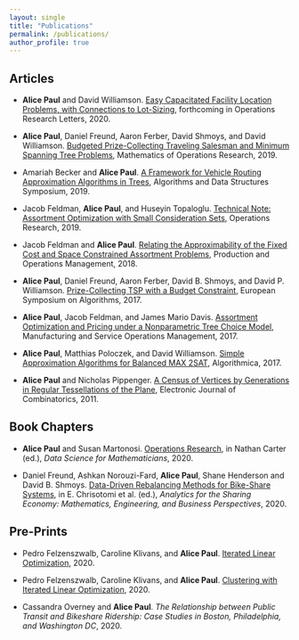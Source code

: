 ```yaml
---
layout: single
title: "Publications"
permalink: /publications/
author_profile: true
---
```


## Articles

- **Alice Paul** and David Williamson. [Easy Capacitated Facility Location Problems, with Connections to Lot-Sizing](https://linkinghub.elsevier.com/retrieve/pii/S0167637719306765), forthcoming in Operations Research Letters, 2020.

- **Alice Paul**, Daniel Freund, Aaron Ferber, David Shmoys, and David Williamson. [Budgeted Prize-Collecting Traveling Salesman and Minimum Spanning Tree Problems](https://pubsonline.informs.org/doi/10.1287/moor.2019.1002), Mathematics of Operations Research, 2019.

- Amariah Becker and **Alice Paul**. [A Framework for Vehicle Routing Approximation Algorithms in Trees](https://arxiv.org/pdf/1807.04308.pdf), Algorithms and Data Structures Symposium, 2019.

- Jacob Feldman, **Alice Paul**, and Huseyin Topaloglu. [Technical Note: Assortment Optimization with Small Consideration Sets](https://pubsonline.informs.org/doi/abs/10.1287/opre.2018.1803), Operations Research, 2019.

- Jacob Feldman and **Alice Paul**. [Relating the Approximability of the Fixed Cost and Space Constrained Assortment Problems](https://onlinelibrary.wiley.com/doi/abs/10.1111/poms.12983), Production and Operations Management, 2018.

- **Alice Paul**, Daniel Freund, Aaron Ferber, David B. Shmoys, and David P. Williamson. [Prize-Collecting TSP with a Budget Constraint](https://onlinelibrary.wiley.com/doi/abs/10.1111/poms.12983), European Symposium on Algorithms, 2017.

- **Alice Paul**, Jacob Feldman, and James Mario Davis. [Assortment Optimization and Pricing under a Nonparametric Tree Choice Model](https://pubsonline.informs.org/doi/abs/10.1287/msom.2017.0662), Manufacturing and Service Operations Management, 2017.

- **Alice Paul**, Matthias Poloczek, and David Williamson. [Simple Approximation Algorithms for Balanced MAX 2SAT](https://link.springer.com/article/10.1007/s00453-017-0312-6), Algorithmica, 2017.

- **Alice Paul** and Nicholas Pippenger. [A Census of Vertices by Generations in Regular Tessellations of the Plane](https://www.combinatorics.org/ojs/index.php/eljc/article/view/v18i1p87/pdf), Electronic Journal of Combinatorics, 2011.


## Book Chapters

- **Alice Paul** and Susan Martonosi. [Operations Research](https://www.routledge.com/Data-Science-for-Mathematicians/Carter/p/book/9780367027056), in Nathan Carter (ed.), *Data Science for Mathematicians*, 2020.     

- Daniel Freund, Ashkan Norouzi-Fard, **Alice Paul**, Shane Henderson and David B. Shmoys. [Data-Driven Rebalancing Methods for Bike-Share Systems](https://www.springer.com/gp/book/9783030350314), in E. Chrisotomi et al. (ed.), *Analytics for the Sharing Economy: Mathematics, Engineering, and Business Perspectives*, 2020.  

## Pre-Prints

- Pedro Felzenszwalb, Caroline Klivans, and **Alice Paul**. [Iterated Linear Optimization](https://arxiv.org/abs/2012.02213), 2020.  

- Pedro Felzenszwalb, Caroline Klivans, and **Alice Paul**. [Clustering with Iterated Linear Optimization](https://arxiv.org/abs/2012.09202), 2020.  

- Cassandra Overney and **Alice Paul**. *The Relationship between Public Transit and Bikeshare Ridership: Case Studies in Boston, Philadelphia, and Washington DC*, 2020.  


